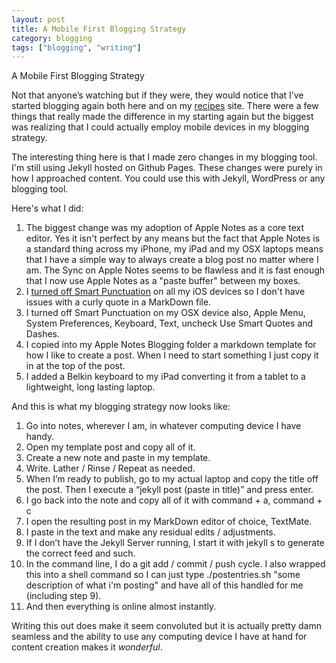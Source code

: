```yaml
---
layout: post
title: A Mobile First Blogging Strategy
category: blogging
tags: ["blogging", "writing"]
---
```


A Mobile First Blogging Strategy

Not that anyone’s watching but if they were, they would notice that I’ve started blogging again both here and on my [recipes](https://www.fuzzyblog.io/recipes) site.  There were a few things that really made the difference in my starting again but the biggest was realizing that I could actually employ mobile devices in my blogging strategy.  

The interesting thing here is that I made zero changes in my blogging tool.  I'm still using Jekyll hosted on Github Pages.  These changes were purely in how I approached content.  You could use this with Jekyll, WordPress or any blogging tool.

Here's what I did:

1. The biggest change was my adoption of Apple Notes as a core text editor.  Yes it isn't perfect by any means but the fact that Apple Notes is a standard thing across my iPhone, my iPad and my OSX laptops means that I have a simple way to always create a blog post no matter where I am.  The Sync on Apple Notes seems to be flawless and it is fast enough that I now use Apple Notes as a "paste buffer" between my boxes.
2. I [turned off Smart Punctuation](https://www.howtogeek.com/344310/how-to-turn-off-smart-punctuation-on-your-iphone-and-ipad/) on all my iOS devices so I don't have issues with a curly quote in a MarkDown file.
3. I turned off Smart Punctuation on my OSX device also, Apple Menu, System Preferences, Keyboard, Text, uncheck Use Smart Quotes and Dashes.
4. I copied into my Apple Notes Blogging folder a markdown template for how I like to create a post.  When I need to start something I just copy it in at the top of the post.
5. I added a Belkin keyboard to my iPad converting it from a tablet to a lightweight, long lasting laptop.

And this is what my blogging strategy now looks like:

1. Go into notes, wherever I am, in whatever computing device I have handy.
2. Open my template post and copy all of it.
3. Create a new note and paste in my template.
4. Write.  Lather / Rinse / Repeat as needed.
5. When I’m ready to publish, go to my actual laptop and copy the title off the post.  Then I execute a “jekyll post (paste in title)” and press enter.
6. I go back into the note and copy all of it with command + a, command + c
7. I open the resulting post in my MarkDown editor of choice, TextMate.
8. I paste in the text and make any residual edits / adjustments.
9. If I don’t have the Jekyll Server running, I start it with jekyll s to generate the correct feed and such.
10. In the command line, I do a git add / commit / push cycle. I also wrapped this into a shell command so I can just type ./postentries.sh "some description of what i'm posting" and have all of this handled for me (including step 9).
11. And then everything is online almost instantly.

Writing this out does make it seem convoluted but it is actually pretty damn seamless and the ability to use any computing device I have at hand for content creation makes it *wonderful*.

